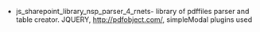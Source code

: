  * js_sharepoint_library_nsp_parser_4_rnets- library of pdffiles parser and table creator. JQUERY, http://pdfobject.com/, simpleModal plugins used

